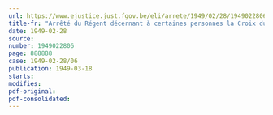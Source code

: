 ```yaml
---
url: https://www.ejustice.just.fgov.be/eli/arrete/1949/02/28/1949022806/justel
title-fr: "Arrêté du Régent décernant à certaines personnes la Croix du Prisonnier Politique 19401945"
date: 1949-02-28
source:
number: 1949022806
page: 888888
case: 1949-02-28/06
publication: 1949-03-18
starts:
modifies:
pdf-original:
pdf-consolidated:
---
```


